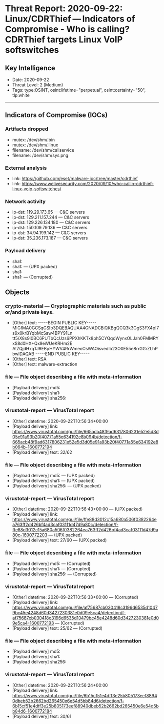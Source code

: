 # Threat Report: 2020-09-22: Linux/CDRThief — Indicators of Compromise - Who is calling? CDRThief targets Linux VoIP softswitches


## Key Intelligence
* Date: 2020-09-22
* Threat Level: 2 (Medium)
* Tags: type:OSINT, osint:lifetime="perpetual", osint:certainty="50", tlp:white

---

## Indicators of Compromise (IOCs)
### Artifacts dropped
* mutex: /dev/shm/.bin
* mutex: /dev/shm/.linux
* filename: /dev/shm/callservice
* filename: /dev/shm/sys.png

### External analysis
* link: https://github.com/eset/malware-ioc/tree/master/cdrthief
* link: https://www.welivesecurity.com/2020/09/10/who-callin-cdrthief-linux-voip-softswitches/

### Network activity
* ip-dst: 119.29.173.65 — C&C servers
* ip-dst: 129.211.157.244 — C&C servers
* ip-dst: 129.226.134.180 — C&C servers
* ip-dst: 150.109.79.136 — C&C servers
* ip-dst: 34.94.199.142 — C&C servers
* ip-dst: 35.236.173.187 — C&C servers

### Payload delivery
* sha1: <sha1>
* sha1: <sha1> — (UPX packed)
* sha1: <sha1>
* sha1: <sha1> — (Corrupted)

## Objects
### crypto-material — Cryptographic materials such as public or/and private keys.
* [Other] text: -----BEGIN PUBLIC KEY-----
MIGfMA0GCSqGSIb3DQEBAQUAA4GNADCBiQKBgQCQ3k3GgS3FX4pI7s9x0krBYqbMcSaw4BPY91Ln
tt5/X8s9l0BC6PUTbQcUzs6PPXhKKTx8ph5CYQqdWynxOLJah0FMMRYxS8d0HX+Qx9eWUeKRHm2E
AtZQjdHxqTJ9EBpHYWV4RrWmeoOsWAOisvedlb23O0E55e8rrGGrZLhPbwIDAQAB
-----END PUBLIC KEY-----
* [Other] text: RSA
* [Other] text: malware-extraction

### file — File object describing a file with meta-information
* [Payload delivery] md5: <md5>
* [Payload delivery] sha1: <sha1>
* [Payload delivery] sha256: <sha256>

### virustotal-report — VirusTotal report
* [Other] datetime: 2020-09-22T10:56:34+00:00
* [Payload delivery] link: https://www.virustotal.com/gui/file/665acb48f9ad6317806231e52e5d3d05e91a93b20f40771a55e634192e8b094b/detection/f-665acb48f9ad6317806231e52e5d3d05e91a93b20f40771a55e634192e8b094b-1600772194
* [Payload delivery] text: 32/62

### file — File object describing a file with meta-information
* [Payload delivery] md5: <md5> — (UPX packed)
* [Payload delivery] sha1: <sha1> — (UPX packed)
* [Payload delivery] sha256: <sha256> — (UPX packed)

### virustotal-report — VirusTotal report
* [Other] datetime: 2020-09-22T10:56:43+00:00 — (UPX packed)
* [Payload delivery] link: https://www.virustotal.com/gui/file/ffe88d3012c15a680a506f0382264ea763ff2d426bf4ad3caf03111d47d9a80c/detection/f-ffe88d3012c15a680a506f0382264ea763ff2d426bf4ad3caf03111d47d9a80c-1600772203 — (UPX packed)
* [Payload delivery] text: 27/60 — (UPX packed)

### file — File object describing a file with meta-information
* [Payload delivery] md5: <md5> — (Corrupted)
* [Payload delivery] sha1: <sha1> — (Corrupted)
* [Payload delivery] sha256: <sha256> — (Corrupted)

### virustotal-report — VirusTotal report
* [Other] datetime: 2020-09-22T10:56:33+00:00 — (Corrupted)
* [Payload delivery] link: https://www.virustotal.com/gui/file/af75687cb030418c3196d6535d10479bc45e4248d60d3427230381e0d09e5ca4/detection/f-af75687cb030418c3196d6535d10479bc45e4248d60d3427230381e0d09e5ca4-1600772193 — (Corrupted)
* [Payload delivery] text: 25/62 — (Corrupted)

### file — File object describing a file with meta-information
* [Payload delivery] md5: <md5>
* [Payload delivery] sha1: <sha1>
* [Payload delivery] sha256: <sha256>

### virustotal-report — VirusTotal report
* [Other] datetime: 2020-09-22T10:56:24+00:00
* [Payload delivery] link: https://www.virustotal.com/gui/file/6b15cf51e4dff3e25b805173eef88940dbeb52b2662bd265450e6e54d5bb84d6/detection/f-6b15cf51e4dff3e25b805173eef88940dbeb52b2662bd265450e6e54d5bb84d6-1600772184
* [Payload delivery] text: 30/61
